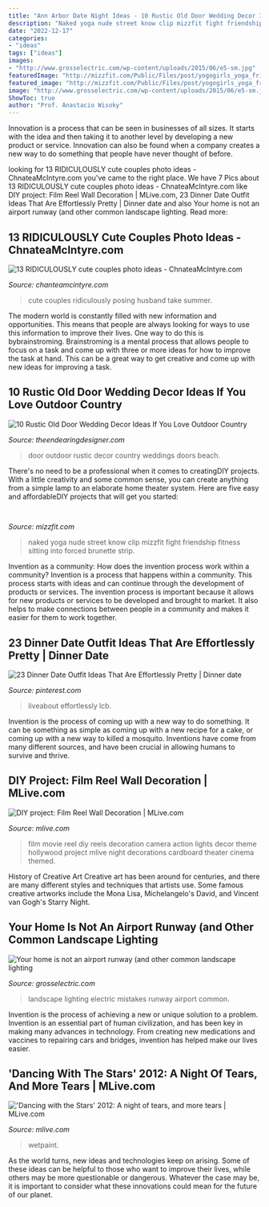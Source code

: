 ```yaml
---
title: "Ann Arbor Date Night Ideas - 10 Rustic Old Door Wedding Decor Ideas If You Love Outdoor Country"
description: "Naked yoga nude street know clip mizzfit fight friendship fitness sitting into forced brunette strip"
date: "2022-12-17"
categories:
- "ideas"
tags: ["ideas"]
images:
- "http://www.grosselectric.com/wp-content/uploads/2015/06/e5-sm.jpg"
featuredImage: "http://mizzfit.com/Public/Files/post/yogogirls_yoga_friendship_women_connection_mizzfit_0be4e22ee8.jpg"
featured_image: "http://mizzfit.com/Public/Files/post/yogogirls_yoga_friendship_women_connection_mizzfit_0be4e22ee8.jpg"
image: "http://www.grosselectric.com/wp-content/uploads/2015/06/e5-sm.jpg"
ShowToc: true
author: "Prof. Anastacio Wisoky"
---
```



Innovation is a process that can be seen in businesses of all sizes. It starts with the idea and then taking it to another level by developing a new product or service. Innovation can also be found when a company creates a new way to do something that people have never thought of before.

	

		
looking for 13 RIDICULOUSLY cute couples photo ideas - ChnateaMcIntyre.com you've came to the right place. We have 7 Pics about 13 RIDICULOUSLY cute couples photo ideas - ChnateaMcIntyre.com like DIY project: Film Reel Wall Decoration | MLive.com, 23 Dinner Date Outfit Ideas That Are Effortlessly Pretty | Dinner date and also Your home is not an airport runway (and other common landscape lighting. Read more:
		
    
## 13 RIDICULOUSLY Cute Couples Photo Ideas - ChnateaMcIntyre.com

<img loading=lazy src="https://lh4.googleusercontent.com/w8KzV22plTcTaxTt_ZX7mYi66xjE_QXcJOn3sH0w7I2M6_IwHUJ35BfZAXSD28wwHeOygC-qrr_MlJl8j91MMldYAuF29maY83aImvvlCHGRHiVcbWcU18fS8duLGWZxtieX7o3w" onerror="this.onerror=null;this.src='https://tse1.mm.bing.net/th?id=OIP.F72yGDJopZxgdq1V7jp9iAHaLH&amp;pid=15.1';" alt="13 RIDICULOUSLY cute couples photo ideas - ChnateaMcIntyre.com">

_Source: chanteamcintyre.com_

>cute couples ridiculously posing husband take summer. 

	

The modern world is constantly filled with new information and opportunities. This means that people are always looking for ways to use this information to improve their lives. One way to do this is bybrainstroming. Brainstroming is a mental process that allows people to focus on a task and come up with three or more ideas for how to improve the task at hand. This can be a great way to get creative and come up with new ideas for improving a task.

    
## 10 Rustic Old Door Wedding Decor Ideas If You Love Outdoor Country

<img loading=lazy src="https://theendearingdesigner.com/wp-content/uploads/2016/10/img_57f04c10b5a7d.jpg" onerror="this.onerror=null;this.src='https://tse3.mm.bing.net/th?id=OIP.H1849Jot-0ACW9aTd7vFRAHaLH&amp;pid=15.1';" alt="10 Rustic Old Door Wedding Decor Ideas If You Love Outdoor Country">

_Source: theendearingdesigner.com_

>door outdoor rustic decor country weddings doors beach. 

	

There's no need to be a professional when it comes to creatingDIY projects. With a little creativity and some common sense, you can create anything from a simple lamp to an elaborate home theater system. Here are five easy and affordableDIY projects that will get you started: 

    
## 

<img loading=lazy src="http://mizzfit.com/Public/Files/post/yogogirls_yoga_friendship_women_connection_mizzfit_0be4e22ee8.jpg" onerror="this.onerror=null;this.src='https://tse4.mm.bing.net/th?id=OIP.18e0BgKx2BL2wjdHwK_pswHaF2&amp;pid=15.1';" alt="">

_Source: mizzfit.com_

>naked yoga nude street know clip mizzfit fight friendship fitness sitting into forced brunette strip. 

	

Invention as a community: How does the invention process work within a community?
Invention is a process that happens within a community. This process starts with ideas and can continue through the development of products or services. The invention process is important because it allows for new products or services to be developed and brought to market. It also helps to make connections between people in a community and makes it easier for them to work together.

    
## 23 Dinner Date Outfit Ideas That Are Effortlessly Pretty | Dinner Date

<img loading=lazy src="https://i.pinimg.com/originals/f2/93/d1/f293d1a385a20859c048eec9cbcbb79e.jpg" onerror="this.onerror=null;this.src='https://tse3.mm.bing.net/th?id=OIP.fzJV_Yn7WTIlNoUlyIkTYAHaJ4&amp;pid=15.1';" alt="23 Dinner Date Outfit Ideas That Are Effortlessly Pretty | Dinner date">

_Source: pinterest.com_

>liveabout effortlessly lcb. 

	

Invention is the process of coming up with a new way to do something. It can be something as simple as coming up with a new recipe for a cake, or coming up with a new way to killed a mosquito. Inventions have come from many different sources, and have been crucial in allowing humans to survive and thrive.

    
## DIY Project: Film Reel Wall Decoration | MLive.com

<img loading=lazy src="http://image.mlive.com/home/mlive-media/width620/img/onthetown_impact/photo/12063646-standard.jpg" onerror="this.onerror=null;this.src='https://tse3.mm.bing.net/th?id=OIP.YZxB8zXJSeDDHerNB9B1CwHaFi&amp;pid=15.1';" alt="DIY project: Film Reel Wall Decoration | MLive.com">

_Source: mlive.com_

>film movie reel diy reels decoration camera action lights decor theme hollywood project mlive night decorations cardboard theater cinema themed. 

	

History of Creative Art
Creative art has been around for centuries, and there are many different styles and techniques that artists use. Some famous creative artworks include the Mona Lisa, Michelangelo's David, and Vincent van Gogh's Starry Night.

    
## Your Home Is Not An Airport Runway (and Other Common Landscape Lighting

<img loading=lazy src="http://www.grosselectric.com/wp-content/uploads/2015/06/e5-sm.jpg" onerror="this.onerror=null;this.src='https://tse3.mm.bing.net/th?id=OIP.vDbE6mD241GXwasySUH-MgHaDy&amp;pid=15.1';" alt="Your home is not an airport runway (and other common landscape lighting">

_Source: grosselectric.com_

>landscape lighting electric mistakes runway airport common. 

	

Invention is the process of achieving a new or unique solution to a problem. Invention is an essential part of human civilization, and has been key in making many advances in technology. From creating new medications and vaccines to repairing cars and bridges, invention has helped make our lives easier.

    
## &#039;Dancing With The Stars&#039; 2012: A Night Of Tears, And More Tears | MLive.com

<img loading=lazy src="https://image.mlive.com/home/mlive-media/width620/img/tv_impact/photo/dancing-with-the-stars-2012-judgesjpg-03e33d9688e3470d.jpg" onerror="this.onerror=null;this.src='https://tse4.mm.bing.net/th?id=OIP.F2Z7vP6JKTYs89BI5aYOFgHaE8&amp;pid=15.1';" alt="&#039;Dancing with the Stars&#039; 2012: A night of tears, and more tears | MLive.com">

_Source: mlive.com_

>wetpaint. 

	

As the world turns, new ideas and technologies keep on arising. Some of these ideas can be helpful to those who want to improve their lives, while others may be more questionable or dangerous. Whatever the case may be, it is important to consider what these innovations could mean for the future of our planet.

